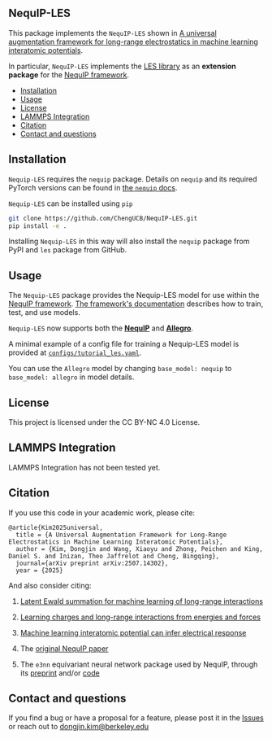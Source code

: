 ## NequIP-LES

This package implements the `NequIP-LES` shown in [A universal augmentation framework for long-range electrostatics in machine learning interatomic potentials](https://arxiv.org/abs/2507.14302).

In particular, `NequIP-LES` implements the [LES library](https://github.com/ChengUCB/les) as an **extension package** for the [NequIP framework](https://github.com/mir-group/nequip).

 - [Installation](#installation)
 - [Usage](#usage)
 - [License](#license)
 - [LAMMPS Integration](#lammps-integration)
 - [Citation](#citation)
 - [Contact and questions](#contact-and-questions)

## Installation
`Nequip-LES` requires the `nequip` package. Details on `nequip` and its required PyTorch versions can be found in [the `nequip` docs](https://nequip.readthedocs.io).

`Nequip-LES` can be installed using `pip`
```bash
git clone https://github.com/ChengUCB/NequIP-LES.git
pip install -e . 
```
Installing `Nequip-LES` in this way will also install the `nequip` package from PyPI and `les` package from GitHub.

## Usage

The `Nequip-LES` package provides the Nequip-LES model for use within the [NequIP framework](https://github.com/mir-group/nequip).
[The framework's documentation](https://nequip.readthedocs.io) describes how  to train, test, and use models.

`Nequip-LES` now supports both the **[NequIP](https://github.com/mir-group/nequip)** and **[Allegro](https://github.com/mir-group/allegro)**.

A minimal example of a config file for training a Nequip-LES model is provided at [`configs/tutorial_les.yaml`](configs/tutorial_les.yaml).

You can use the `Allegro` model by changing `base_model: nequip` to `base_model: allegro` in model details.
## License
This project is licensed under the CC BY-NC 4.0 License.

## LAMMPS Integration

LAMMPS Integration has not been tested yet. 

## Citation

If you use this code in your academic work, please cite:

```text
@article{Kim2025universal,
  title = {A Universal Augmentation Framework for Long-Range Electrostatics in Machine Learning Interatomic Potentials},
  author = {Kim, Dongjin and Wang, Xiaoyu and Zhong, Peichen and King, Daniel S. and Inizan, Theo Jaffrelot and Cheng, Bingqing},
  journal={arXiv preprint arXiv:2507.14302},
  year = {2025}
```

And also consider citing:
 1. [Latent Ewald summation for machine learning of long-range interactions](https://www.nature.com/articles/s41524-025-01577-7)
    
 2. [Learning charges and long-range interactions from energies and forces](https://arxiv.org/abs/2412.15455)
    
 3. [Machine learning interatomic potential can infer electrical response](https://arxiv.org/abs/2504.05169)
 
 4. The [original NequIP paper](https://www.nature.com/articles/s41467-022-29939-5)
    
 5. The `e3nn` equivariant neural network package used by NequIP, through its [preprint](https://arxiv.org/abs/2207.09453) and/or [code](https://github.com/e3nn/e3nn)

## Contact and questions

If you find a bug or have a proposal for a feature, please post it in the [Issues](https://github.com/ChengUCB/NequIP-LES/issues)
or reach out to dongjin.kim@berkeley.edu

